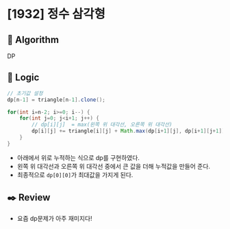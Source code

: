 # [1932] 정수 삼각형

## :pushpin: **Algorithm**

DP

## :round_pushpin: **Logic**

```java
// 초기값 설정
dp[n-1] = triangle[n-1].clone();

for(int i=n-2; i>=0; i--) {
    for(int j=0; j<i+1; j++) {
        // dp[i][j]  = max(왼쪽 위 대각선, 오른쪽 위 대각선)
        dp[i][j] += triangle[i][j] + Math.max(dp[i+1][j], dp[i+1][j+1]);
    }
}
```

- 아래에서 위로 누적하는 식으로 dp를 구현하였다.
- 왼쪽 위 대각선과 오른쪽 위 대각선 중에서 큰 값을 더해 누적값을 만들어 준다.
- 최종적으로 `dp[0][0]`가 최대값을 가지게 된다.

## :black_nib: **Review**

- 요즘 dp문제가 아주 재미지다!

